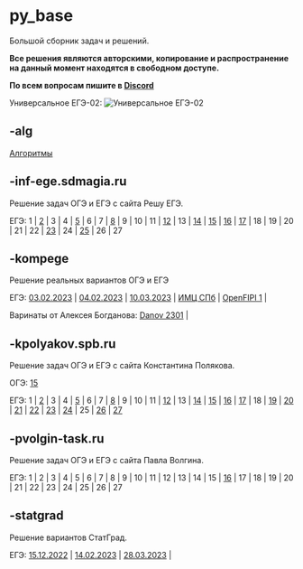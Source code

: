 # py_base
Большой сборник задач и решений.

**Все решения являются авторскими, копирование и распространение на данный момент находятся в свободном доступе.**

**По всем вопросам пишите в [Discord](https://discordapp.com/users/414556399830433795/)**

Универсальное ЕГЭ-02: <img alt="Универсальное ЕГЭ-02" src="https://img.shields.io/github/downloads/koka-land/py_base/solution/total">

##  

## -alg
[Алгоритмы](https://github.com/koka-land/py_base/wiki/%D0%90%D0%BB%D0%B3%D0%BE%D1%80%D0%B8%D1%82%D0%BC%D1%8B)

## -inf-ege.sdmagia.ru
Решение задач ОГЭ и ЕГЭ с сайта Решу ЕГЭ.

ЕГЭ: 
1 |
[2](https://github.com/koka-land/py_base/tree/master/inf-ege.sdamgia.ru/gia_11/t_02) |
3 |
4 |
[5](https://github.com/koka-land/py_base/tree/master/inf-ege.sdamgia.ru/gia_11/t_05) |
6 |
7 |
[8](https://github.com/koka-land/py_base/tree/master/inf-ege.sdamgia.ru/gia_11/t_08) |
9 |
10 |
11 |
[12](https://github.com/koka-land/py_base/tree/master/inf-ege.sdamgia.ru/gia_11/t_12) |
13 |
[14](https://github.com/koka-land/py_base/tree/master/inf-ege.sdamgia.ru/gia_11/t_14) |
[15](https://github.com/koka-land/py_base/tree/master/inf-ege.sdamgia.ru/gia_11/t_15) |
[16](https://github.com/koka-land/py_base/tree/master/inf-ege.sdamgia.ru/gia_11/t_16) |
[17](https://github.com/koka-land/py_base/tree/master/inf-ege.sdamgia.ru/gia_11/t_17) |
18 |
19 |
20 |
21 |
22 |
[23](https://github.com/koka-land/py_base/tree/master/inf-ege.sdamgia.ru/gia_11/t_23) |
24 |
[25](https://github.com/koka-land/py_base/tree/master/inf-ege.sdamgia.ru/gia_11/t_25) |
26 |
27

## -kompege
Решение реальных вариантов ОГЭ и ЕГЭ

ЕГЭ: 
[03.02.2023](https://github.com/koka-land/py_base/tree/master/kege/gia_11/03_02_2023) |
[04.02.2023](https://github.com/koka-land/py_base/tree/master/kege/gia_11/04_02_2023) |
[10.03.2023](https://github.com/koka-land/py_base/tree/master/kege/gia_11/10_03_2023) |
[ИМЦ СПб](https://github.com/koka-land/py_base/tree/master/kege/gia_11/imc_spb) |
[OpenFIPI 1](https://github.com/koka-land/py_base/tree/master/kege/gia_11/openfipi_1) |

Варинаты от Алексея Богданова:
[Danov 2301](https://github.com/koka-land/py_base/tree/master/kege/gia_11/danov2302) |

## -kpolyakov.spb.ru
Решение задач ОГЭ и ЕГЭ с сайта Константина Полякова.

ОГЭ:
[15](https://github.com/koka-land/py_base/tree/master/kpolyakov.spb.ru/gia_9/t_15)

ЕГЭ: 
1 |
[2](https://github.com/koka-land/py_base/tree/master/kpolyakov.spb.ru/gia_11/t_02) |
3 |
4 |
[5](https://github.com/koka-land/py_base/tree/master/kpolyakov.spb.ru/gia_11/t_05) |
6 |
7 |
[8](https://github.com/koka-land/py_base/tree/master/kpolyakov.spb.ru/gia_11/t_08) |
9 |
10 |
11 |
[12](https://github.com/koka-land/py_base/tree/master/kpolyakov.spb.ru/gia_11/t_12) |
13 |
[14](https://github.com/koka-land/py_base/tree/master/kpolyakov.spb.ru/gia_11/t_14) |
[15](https://github.com/koka-land/py_base/tree/master/kpolyakov.spb.ru/gia_11/t_15) |
[16](https://github.com/koka-land/py_base/tree/master/kpolyakov.spb.ru/gia_11/t_16) |
[17](https://github.com/koka-land/py_base/tree/master/kpolyakov.spb.ru/gia_11/t_17) |
18 |
[19](https://github.com/koka-land/py_base/tree/master/kpolyakov.spb.ru/gia_11/t_19) |
[20](https://github.com/koka-land/py_base/tree/master/kpolyakov.spb.ru/gia_11/t_20) |
[21](https://github.com/koka-land/py_base/tree/master/kpolyakov.spb.ru/gia_11/t_21) |
[22](https://github.com/koka-land/py_base/tree/master/kpolyakov.spb.ru/gia_11/t_22) |
[23](https://github.com/koka-land/py_base/tree/master/kpolyakov.spb.ru/gia_11/t_23) |
[24](https://github.com/koka-land/py_base/tree/master/kpolyakov.spb.ru/gia_11/t_24) |
25 |
[26](https://github.com/koka-land/py_base/tree/master/kpolyakov.spb.ru/gia_11/t_26) |
[27](https://github.com/koka-land/py_base/tree/master/kpolyakov.spb.ru/gia_11/t_27)

## -pvolgin-task.ru
Решение задач ОГЭ и ЕГЭ с сайта Павла Волгина.

ЕГЭ: 
1 |
2 |
3 |
4 |
5 |
6 |
7 |
8 |
9 |
10 |
11 |
12 |
13 |
14 |
15 |
[16](https://github.com/koka-land/py_base/tree/master/pvolgin-task.ru/gia_11/t_16) |
17 |
18 |
19 |
20 |
21 |
22 |
23 |
24 |
25 |
26 |
27

## -statgrad
Решение вариантов СтатГрад.

ЕГЭ: 
[15.12.2022](https://github.com/koka-land/py_base/tree/master/statgrad/15_12_2022) |
[14.02.2023](https://github.com/koka-land/py_base/tree/master/statgrad/14_02_2023) |
[28.03.2023](https://github.com/koka-land/py_base/tree/master/statgrad/28_03_2023) |
